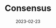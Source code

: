 ---
date: '2023-02-23'
title: "Consensus"
menu:
  corda-5:
    identifier: corda-5-develop-consensus
    parent: corda-5-develop-ledger
    weight: 5000
section_menu: corda-5
---